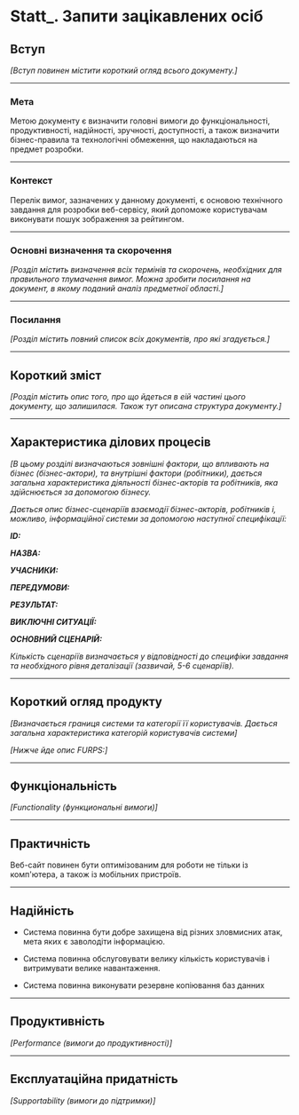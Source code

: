 # Statt_. Запити зацікавлених осіб

## Вступ

*[Вступ повинен містити короткий огляд всього документу.]*

-------------

### Мета 

Метою документу є визначити головні вимоги до функціональності, продуктивності, надійності, зручності, доступності, а також визначити бізнес-правила та технологічні обмеження, що накладаються на предмет розробки.

-------------

### Контекст

Перелік вимог, зазначених у данному документі, є основою технічного завдання для розробки веб-сервісу, який допоможе користувачам виконувати пошук зображення за рейтингом.

-------------

### Основні визначення та скорочення

*[Розділ містить визначення всіх термінів та скорочень, необхідних для правильного
тлумачення вимог. Можна зробити посилання на документ, в якому поданий аналіз предметної області.]*

------------

### Посилання

*[Розділ містить повний список всіх документів, про які згадується.]*

------------

## Короткий зміст

*[Розділ містить опис того, про що йдеться в еій частині цього документу, що залишилася. 
Також тут описана структура документу.]*

-----------

## Характеристика ділових процесів

*[В цьому розділі визначаються зовнішні фактори, що впливають на бізнес (бізнес-актори), 
та внутрішні фактори (робітники), дається загальна характеристика діяльності бізнес-акторів 
та робітників, яка здійснюється за допомогою бізнесу.*

*Дається опис бізнес-сценаріїв взаємодії бізнес-акторів, робітників і, можливо, інформаційної системи за допомогою наступної
специфікації:*

   
***ID:***
    
***НАЗВА:***
    
***УЧАСНИКИ:***

***ПЕРЕДУМОВИ:***

***РЕЗУЛЬТАТ:***

***ВИКЛЮЧНІ СИТУАЦІЇ:***

***ОСНОВНИЙ СЦЕНАРІЙ:***

*Кількість сценаріїв визначається у відповідності до специфіки завдання та необхідного 
рівня деталізації (зазвичай, 5-6 сценаріїв).*

-------------

## Короткий огляд продукту

*[Визначається границя системи та категорії її користувачів. Дається загальна характеристика категорій користувачів
системи]*

*[Нижче йде опис FURPS:]*

------------

## Функціональність

*[Functionality (функциональні вимоги)]*

-----------

## Практичність

Веб-сайт повинен бути оптимізованим для роботи не тільки із комп'ютера, а також із мобільних пристроїв.

-----------

## Надійність

- Система повинна бути добре захищена від різних зловмисних атак, мета яких є заволодіти інформацією.

- Система повинна обслуговувати велику кількість користувачів і витримувати велике навантаження.

- Система повинна виконувати резервне копіювання баз данних 

-----------

## Продуктивність

*[Performance (вимоги до продуктивності)]*

----------

## Експлуатаційна придатність

*[Supportability (вимоги до підтримки)]*
